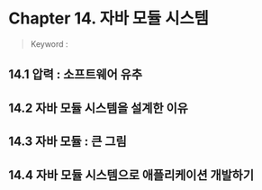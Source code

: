 # Chapter 14. 자바 모듈 시스템
> Keyword : 

## 14.1 압력 : 소프트웨어 유추

## 14.2 자바 모듈 시스템을 설계한 이유

## 14.3 자바 모듈 : 큰 그림

## 14.4 자바 모듈 시스템으로 애플리케이션 개발하기
